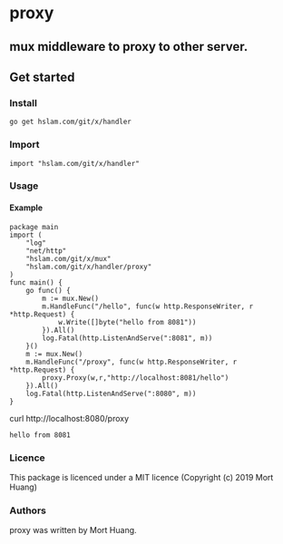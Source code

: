 # proxy
## mux middleware to proxy to other server.

## Get started

### Install
```
go get hslam.com/git/x/handler
```
### Import
```
import "hslam.com/git/x/handler"
```
### Usage
#### Example
```
package main
import (
	"log"
	"net/http"
	"hslam.com/git/x/mux"
	"hslam.com/git/x/handler/proxy"
)
func main() {
	go func() {
		m := mux.New()
		m.HandleFunc("/hello", func(w http.ResponseWriter, r *http.Request) {
			w.Write([]byte("hello from 8081"))
		}).All()
		log.Fatal(http.ListenAndServe(":8081", m))
	}()
	m := mux.New()
	m.HandleFunc("/proxy", func(w http.ResponseWriter, r *http.Request) {
		proxy.Proxy(w,r,"http://localhost:8081/hello")
	}).All()
	log.Fatal(http.ListenAndServe(":8080", m))
}
```
curl http://localhost:8080/proxy
```
hello from 8081
```

### Licence
This package is licenced under a MIT licence (Copyright (c) 2019 Mort Huang)


### Authors
proxy was written by Mort Huang.



